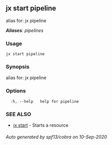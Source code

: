 ## jx start pipeline

alias for: jx pipeline

***Aliases**: pipelines*

### Usage

```
jx start pipeline
```

### Synopsis

alias for: jx pipeline

### Options

```
  -h, --help   help for pipeline
```

### SEE ALSO

* [jx start](jx_start.md)	 - Starts a resource

###### Auto generated by spf13/cobra on 10-Sep-2020
